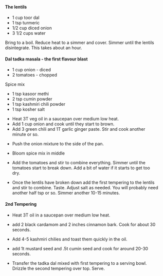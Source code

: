 #### The lentils
-   1 cup toor dal
-   1 tsp turmeric
-   1/2 cup diced onion
-   3 1/2 cups water

 Bring to a boil. Reduce heat to a simmer and cover. Simmer until the lentils disintegrate. This takes about an hour.

#### Dal tadka masala - the first flavour blast
-   1 cup onion - diced
-   2 tomatoes - chopped

Spice mix
-   1 tsp kasoor methi
-   2 tsp cumin powder
-   1 tsp kashmiri chili powder
-   1 tsp kosher salt

* Heat 3T veg oil in a saucepan over medium low heat. 
* Add 1 cup onion and cook until they start to brown. 
* Add 3 green chili and 1T garlic ginger paste. Stir and cook another minute or so.  
- Push the onion mixture to the side of the pan. 
- Bloom spice mix in middle
- Add the tomatoes and stir to combine everything. Simmer until the tomatoes start to break down. Add a bit of water if it starts to get too dry.

-   Once the lentils have broken down add the first tempering to the lentils and stir to combine. Taste. Adjust salt as needed. You will probably need another half tsp or so. Simmer another 10-15 minutes.
    
#### 2nd Tempering
-  Heat 3T oil in a saucepan over medium low heat.
-  add 2 black cardamom and 2 inches cinnamon bark. Cook for about 30 seconds. 
- Add 4-5 kashmiri chilies and toast them quickly in the oil.
- add 1t mustard seed and .5t cumin seed and cook for around 20-30 seconds.
    
-   Transfer the tadka dal mixed with first tempering to a serving bowl. Drizzle the second tempering over top. Serve.